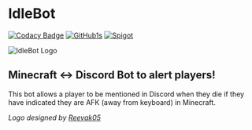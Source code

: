 # IdleBot

[![Codacy Badge](https://api.codacy.com/project/badge/Grade/08a0837d838c4a35801ffdbab804da15)](https://app.codacy.com/gh/Camshaft54/IdleBot?utm_source=github.com&utm_medium=referral&utm_content=Camshaft54/IdleBot&utm_campaign=Badge_Grade_Settings)
[![GitHub1s](https://img.shields.io/badge/View%20on-GitHub1s-red?logo=github)](https://github1s.com/Camshaft54/IdleBot)
[![Spigot](https://img.shields.io/badge/View%20on-SpigotMC-yellow)](https://www.spigotmc.org/resources/idlebot-step-up-your-afk-game.88778/)

![IdleBot Logo](https://cdn.discordapp.com/attachments/752921018150027404/808195119811395642/IdleBotLogoWide4kish.png)
## Minecraft <-> Discord Bot to alert players!
This bot allows a player to be mentioned in Discord when they die if they have indicated they are AFK (away from keyboard) in Minecraft.

*Logo designed by [Reevak05](https://github.com/Reevak05)*
